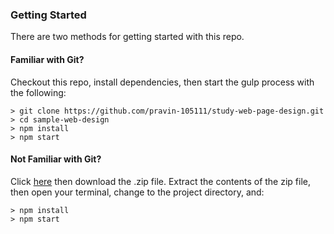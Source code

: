 ### Getting Started

There are two methods for getting started with this repo.

#### Familiar with Git?
Checkout this repo, install dependencies, then start the gulp process with the following:

```
> git clone https://github.com/pravin-105111/study-web-page-design.git
> cd sample-web-design
> npm install
> npm start
```

#### Not Familiar with Git?
Click [here](https://github.com/pravin-105111/study-web-page-design/tree/sample-web-design) then download the .zip file.  Extract the contents of the zip file, then open your terminal, change to the project directory, and:

```
> npm install
> npm start
```
